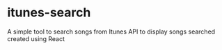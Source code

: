 # itunes-search
A simple tool to search songs from Itunes API to display songs searched created using React
